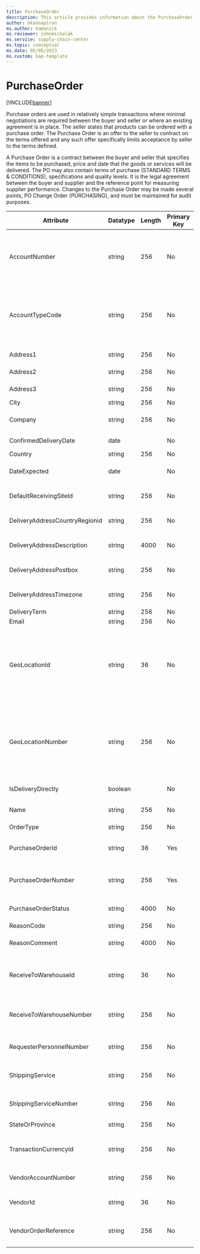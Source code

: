 ```yaml
---
title: PurchaseOrder
description: This article provides information about the PurchaseOrder entity.
author: mkannapiran
ms.author: kamanick
ms.reviewer: johnmichalak
ms.service: supply-chain-center
ms.topic: conceptual
ms.date: 05/05/2023
ms.custom: bap-template
---
```


# **PurchaseOrder**

[!INCLUDE[banner](../../includes/banner.md)]

Purchase orders are used in relatively simple transactions where minimal negotiations are required between the buyer and seller or where an existing agreement is in place. The seller states that products can be ordered with a purchase order. The Purchase Order is an offer to the seller to contract on the terms offered and any such offer specifically limits acceptance by seller to the terms defined.

A Purchase Order is a contract between the buyer and seller that specifies the items to be purchased, price and date that the goods or services will be delivered. The PO may also contain terms of purchase (STANDARD TERMS & CONDITIONS), specifications and quality levels. It is the legal agreement between the buyer and supplier and the reference point for measuring supplier performance. Changes to the Purchase Order may be made several points, PO Change Order (PURCHASING), and must be maintained for audit purposes.


|	Attribute	|	Datatype	|	Length	|	Primary Key	|	Description	|
|---------------|--------|------|----------|-----------|
|	AccountNumber	|	string	|	256	|	No	|	Number or code for the account to quickly search and identify the account in system views.	|
|	AccountTypeCode	|	string	|	256	|	No	|	Account type code indicates the type of account. An account could be Vendor, Customer etc.	|
|	Address1	|	string	|	256	|	No	|	Street address 1	|
|	Address2	|	string	|	256	|	No	|	Street address 2	|
|	Address3	|	string	|	256	|	No	|	Street address 3 	|
|	City	|	string	|	256	|	No	|	City	|
|	Company	|	string	|	256	|	No	|	Company of the purchase order	|
|	ConfirmedDeliveryDate	|	date	|		|	No	|	Confirmed delivery date	|
|	Country	|	string	|	256	|	No	|	Country	|
|	DateExpected	|	date	|		|	No	|	Expected delivery date time stamp	|
|	DefaultReceivingSiteId	|	string	|	256	|	No	|	Default receiving site Id	|
|	DeliveryAddressCountryRegionid	|	string	|	256	|	No	|	Country of the delivery address	|
|	DeliveryAddressDescription	|	string	|	4000	|	No	|	Description of the delivery address	|
|	DeliveryAddressPostbox	|	string	|	256	|	No	|	Post box of the delivery address	|
|	DeliveryAddressTimezone	|	string	|	256	|	No	|	Time zone of the delivery address	|
|	DeliveryTerm	|	string	|	256	|	No	|	Delivery term	|
|	Email	|	string	|	256	|	No	|	Email Id	|
|	GeoLocationId	|	string	|	36	|	No	|	The unique identifier of a Location. This is autogenerated by Supply Chain Center or Dynamics 365 applications	|
|	GeoLocationNumber	|	string	|	256	|	No	|	The unique number of a location. This is a referenced in an external system to identify the unique location	|
|	IsDeliveryDirectly	|	boolean	|		|	No	|	Is delivered directly	|
|	Name	|	string	|	256	|	No	|	Name of the purchase order	|
|	OrderType	|	string	|	256	|	No	|	Order type	|
|	PurchaseOrderId	|	string	|	36	|	Yes	|	The unique ID of the purchase order	|
|	PurchaseOrderNumber	|	string	|	256	|	Yes	|	The unique number of the purchase order	|
|	PurchaseOrderStatus	|	string	|	4000	|	No	|	Status of purchase order	|
|	ReasonCode	|	string	|	256	|	No	|	Reason code	|
|	ReasonComment	|	string	|	4000	|	No	|	Comment or description for reason	|
|	ReceiveToWarehouseId	|	string	|	36	|	No	|	The warehouse ID which receives the product	|
|	ReceiveToWarehouseNumber	|	string	|	256	|	No	|	The warehouse number which receives the product	|
|	RequesterPersonnelNumber	|	string	|	256	|	No	|	Requester personnel number	|
|	ShippingService	|	string	|	256	|	No	|	Shipping service on the purchase order	|
|	ShippingServiceNumber	|	string	|	256	|	No	|	Shipping service number	|
|	StateOrProvince	|	string	|	256	|	No	|	State or province	|
|	TransactionCurrencyId	|	string	|	256	|	No	|	Transaction currency or document currency	|
|	VendorAccountNumber	|	string	|	256	|	No	|	Vendor or supplier number 	|
|	VendorId	|	string	|	36	|	No	|	The unique identifier of a Vendor.	|
|	VendorOrderReference	|	string	|	256	|	No	|	Vendor or supplier order reference number	|
